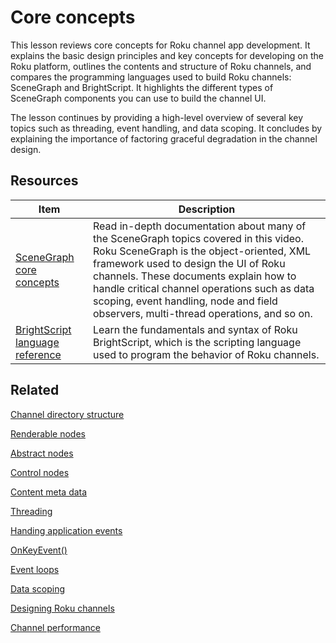 # Core concepts

This lesson reviews core concepts for Roku channel app development. It explains the basic design principles and key concepts for developing on the Roku platform, outlines the contents and structure of Roku channels, and compares the programming languages used to build Roku channels: SceneGraph and BrightScript. It highlights the different types of SceneGraph components you can use to build the channel UI.

The lesson continues by providing a high-level overview of several key topics such as threading, event handling, and data scoping. It concludes by explaining the importance of factoring graceful degradation in the channel design.

## Resources

| Item                                                         | Description                                                  |
| ------------------------------------------------------------ | ------------------------------------------------------------ |
| [SceneGraph core concepts](https://developer.roku.com/docs/developer-programdeveloper-program/core-concepts/core-concepts.md) | Read in-depth documentation about many of the SceneGraph topics covered in this video. Roku SceneGraph is the object-oriented, XML framework used to design the UI of Roku channels. These documents explain how to handle critical channel operations such as data scoping, event handling, node and field observers, multi-thread operations, and so on. |
| [BrightScript language reference](https://developer.roku.com/docs/developer-programreferences/brightscript/language/brightscript-language-reference.md) | Learn the fundamentals and syntax of Roku BrightScript, which is the scripting language used to program the behavior of Roku channels. |

## Related

[Channel directory structure](https://developer.roku.com/docs/developer-programdeveloper-program/core-concepts/developing-scenegraph-applications.md#set-up-the-application-directory)

[Renderable nodes](https://developer.roku.com/docs/developer-programreferences/scenegraph/renderable-nodes/label.md)

[Abstract nodes](https://developer.roku.com/docs/developer-programreferences/scenegraph/abstract-nodes/node.md)

[Control nodes](https://developer.roku.com/docs/developer-programreferences/scenegraph/control-nodes/contentnode.md)

[Content meta data](https://developer.roku.com/docs/developer-programdeveloper-program/getting-started/architecture/content-metadata.md)

[Threading](https://developer.roku.com/docs/developer-programdeveloper-program/core-concepts/threads.md)

[Handing application events](https://developer.roku.com/docs/developer-programdeveloper-program/core-concepts/handling-application-events.md)

[OnKeyEvent()](https://developer.roku.com/docs/developer-programreferences/scenegraph/component-functions/onkeyevent.md)

[Event loops](https://developer.roku.com/docs/developer-programdeveloper-program/core-concepts/event-loops.md)

[Data scoping](https://developer.roku.com/docs/developer-programdeveloper-program/core-concepts/data-scoping.md)

[Designing Roku channels](https://developer.roku.com/docs/developer-programdeveloper-program/design/design-overview.md)

[Channel performance](https://developer.roku.com/docs/developer-programdeveloper-program/performance-guide/development-tips.md)
